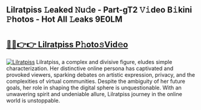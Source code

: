 ## Lilratpiss 𝙻eaked 𝙽u𝚍e - Part-gT2 𝚅𝚒deo B𝚒kini 𝙿hotos - Hot All 𝙻eaks 9E0LM

# <h2><a href="http://ld24t9.urlbe.top/?page=Lilratpiss">🔗🔗👉👉 Lilratpiss P𝚑oto𝚜Vid𝚎o</a></h2>

[![Lilratpiss](https://i.imgur.com/eBuTRDB.gif)](http://ld24t9.urlbe.top/?page=Lilratpiss)
Lilratpiss, a complex and divisive figure, eludes simple characterization. Her distinctive online persona has captivated and provoked viewers, sparking debates on artistic expression, privacy, and the complexities of virtual communities. Despite the ambiguity of her future goals, her role in shaping the digital sphere is unquestionable. With an unwavering spirit and undeniable allure, Lilratpiss journey in the online world is unstoppable.
